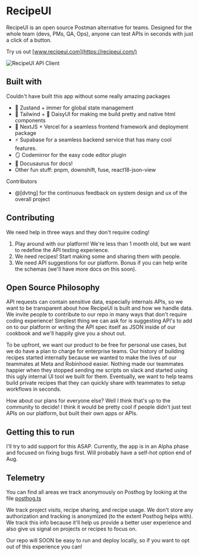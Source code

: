 # RecipeUI
RecipeUI is an open source Postman alternative for teams. Designed for the whole team (devs, PMs, QA, Ops), anyone can test APIs in seconds with just a click of a button.

Try us out [www.recipeui.com](https://recipeui.com/)

![RecipeUI API Client](https://raw.githubusercontent.com/RecipeUI/RecipeUI/main/docs/github_view.png)

## Built with
Couldn't have built this app without some really amazing packages
- 🐻 Zustand + immer for global state management
- 💨 Tailwind + 🌼 DaisyUI for making me build pretty and native html components
- 🔺 NextJS + Vercel for a seamless frontend framework and deployment package
- ⚡ Supabase for a seamless backend service that has many cool features. 
- 🪞 Codemirror for the easy code editor plugin
- 🦖 Docusaurus for docs!
- Other fun stuff: pnpm, downshift, fuse, react18-json-view

Contributors
- @[dvtng] for the continuous feedback on system design and ux of the overall project


## Contributing
We need help in three ways and they don't require coding!
1. Play around with our platform! We're less than 1 month old, but we want to redefine the API testing experience.
2. We need recipes! Start making some and sharing them with people.
3. We need API suggestions for our platform. Bonus if you can help write the schemas (we'll have more docs on this soon).



## Open Source Philosophy
API requests can contain sensitive data, especially internals APIs, so we want to be transparent about how RecipeUI is built and how we handle data. We invite people to contribute to our repo in many ways that don't require coding experience! Simplest thing we can ask for is suggesting API's to add on to our platform or writing the API spec itself as JSON inside of our cookbook and we'll happily give you a shout out.

To be upfront, we want our product to be free for personal use cases, but we do have a plan to charge for enterprise teams. Our history of building recipes started internally because we wanted to make the lives of our teammates at Meta and Robinhood easier. Nothing made our teammates happier when they stopped sending me scripts on slack and started using this ugly internal UI tool we built for them. Eventually, we want to help teams build private recipes that they can quickly share with teammates to setup workflows in seconds.

How about our plans for everyone else? Well I think that's up to the community to decide! I think it would be pretty cool if people didn't just test APIs on our platform, but built their own apps or APIs.

## Getting this to run
I'll try to add support for this ASAP. Currently, the app is in an Alpha phase and focused on fixing bugs first. Will probably have a self-hot option end of Aug.

## Telemetry
You can find all areas we track anonymously on Posthog by looking at the file [posthog.ts](./ui/src/utils/constants/posthog.ts)

We track project visits, recipe sharing, and recipe usage. We don't store any authorization and tracking is anonymized (to the extent Posthog helps with). We track this info because it'll help us provide a better user experience and also give us signal on projects or recipes to focus on. 

Our repo will SOON be easy to run and deploy locally, so if you want to opt out of this experience you can!
